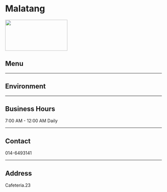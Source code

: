# Malatang

<img src="https://img.xmummap.com/ly3_mala.webp" width="200" height="100" >

## Menu

---

## Environment

---

## Business Hours

7:00 AM - 12:00 AM Daily

---

## Contact

014-6493141

---

## Address

Cafeteria.23
